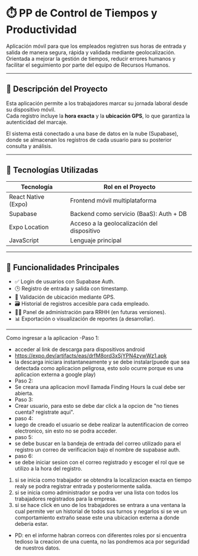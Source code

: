 # ⏱️ PP de Control de Tiempos y Productividad

Aplicación móvil para que los empleados registren sus horas de entrada y salida de manera segura, rápida y validada mediante geolocalización.  
Orientada a mejorar la gestión de tiempos, reducir errores humanos y facilitar el seguimiento por parte del equipo de Recursos Humanos.

---

## 📱 Descripción del Proyecto

Esta aplicación permite a los trabajadores marcar su jornada laboral desde su dispositivo móvil.  
Cada registro incluye la **hora exacta** y la **ubicación GPS**, lo que garantiza la autenticidad del marcaje.

El sistema está conectado a una base de datos en la nube (Supabase), donde se almacenan los registros de cada usuario para su posterior consulta y análisis.

---

## 🚀 Tecnologías Utilizadas

| Tecnología         | Rol en el Proyecto                        |
|--------------------|--------------------------------------------|
| React Native (Expo) | Frontend móvil multiplataforma            |
| Supabase           | Backend como servicio (BaaS): Auth + DB   |
| Expo Location      | Acceso a la geolocalización del dispositivo |
| JavaScript         | Lenguaje principal                        |

---

## 🔐 Funcionalidades Principales

- ✅ Login de usuarios con Supabase Auth.
- 🕒 Registro de entrada y salida con timestamp.
- 📍 Validación de ubicación mediante GPS.
- 🗃️ Historial de registros accesible para cada empleado.
- 🧑‍💼 Panel de administración para RRHH (en futuras versiones).
- 📊 Exportación o visualización de reportes (a desarrollar).

---
Como ingresar a la aplicacion
-Paso 1:
- acceder al link de descarga para dispositivos android
- https://expo.dev/artifacts/eas/drfM8ord3xSjYPN4zywWz1.apk
- la descarga iniciara instantaneamente y se debe instalar(puede que sea detectada como aplicacion peligrosa, esto solo ocurre porque es una aplicacion externa a google play)
- Paso 2:
- Se creara una aplicacion movil llamada Finding Hours la cual debe ser abierta.
- Paso 3: 
- Crear usuario, para esto se debe dar click a la opcion de "no tienes cuenta? registrate aqui".
- paso 4:
- luego de creado el usuario se debe realizar la autentificacion de correo electronico, sin esto no se podra acceder.
- paso 5:
- se debe buscar en la bandeja de entrada del correo utilizado para el registro un correo de verificacion bajo el nombre de supabase auth.
- paso 6:
- se debe iniciar sesion con el correo registrado y escoger el rol que se utilizo a la hora del registro.
1) si se inicia como trabajador se obtendra la localizacion exacta en tiempo realy se podra registrar entrada y posteriormente salida.
2) si se inicia como administrador se podra ver una lista con todos los trabajadores registrados para la empresa.
3) si se hace click en uno de los trabajadores se entrara a una ventana la cual permite ver un historial de todos sus turnos y negarlos si se ve un comportamiento extraño sease este una ubicacion externa a donde deberia estar.
- PD: en el informe habran correos con diferentes roles por si encuentra tedioso la creacion de una cuenta, no las pondremos aca por seguridad de nuestros datos.
